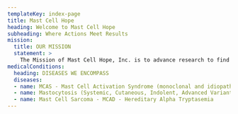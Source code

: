 ```yaml
---
templateKey: index-page
title: Mast Cell Hope
heading: Welcome to Mast Cell Hope
subheading: Where Actions Meet Results
mission:
  title: OUR MISSION
  statement: >
    The Mission of Mast Cell Hope, Inc. is to advance research to find new treatments and ultimately cures for Mast Cell Diseases and to educate care providers on treating Mast Cell Disease. We will advance frontline research into exploration of new ideas underlying the root cause of mast cell diseases. Our goal is to help patients by encouraging physicians, nurses and staff to understand Mast Cell Diseases, and to support researchers in identifying new treatment modalities.
medicalConditions:
  heading: DISEASES WE ENCOMPASS
  diseases:
  - name: MCAS - Mast Cell Activation Syndrome (monoclonal and idiopathic)
  - name: Mastocytosis (Systemic, Cutaneous, Indolent, Advanced Variants)
  - name: Mast Cell Sarcoma - MCAD - Hereditary Alpha Tryptasemia
---
```

